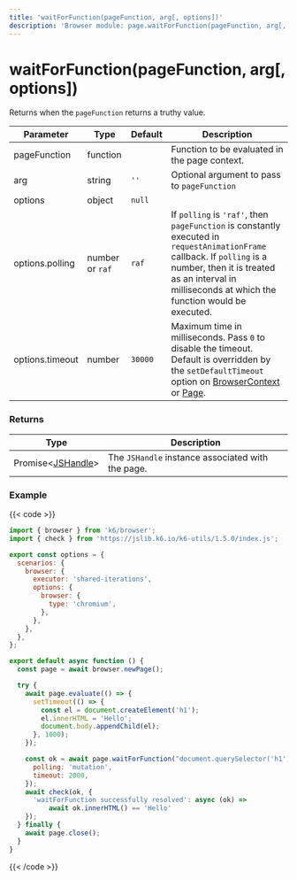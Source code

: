 ```yaml
---
title: 'waitForFunction(pageFunction, arg[, options])'
description: 'Browser module: page.waitForFunction(pageFunction, arg[, options]) method'
---
```


# waitForFunction(pageFunction, arg[, options])

Returns when the `pageFunction` returns a truthy value.

<TableWithNestedRows>

| Parameter       | Type            | Default | Description                                                                                                                                                                                                                                                                                                                                   |
| --------------- | --------------- | ------- | --------------------------------------------------------------------------------------------------------------------------------------------------------------------------------------------------------------------------------------------------------------------------------------------------------------------------------------------- |
| pageFunction    | function        |         | Function to be evaluated in the page context.                                                                                                                                                                                                                                                                                                 |
| arg             | string          | `''`    | Optional argument to pass to `pageFunction`                                                                                                                                                                                                                                                                                                   |
| options         | object          | `null`  |                                                                                                                                                                                                                                                                                                                                               |
| options.polling | number or `raf` | `raf`   | If `polling` is `'raf'`, then `pageFunction` is constantly executed in `requestAnimationFrame` callback. If `polling` is a number, then it is treated as an interval in milliseconds at which the function would be executed.                                                                                                                 |
| options.timeout | number          | `30000` | Maximum time in milliseconds. Pass `0` to disable the timeout. Default is overridden by the `setDefaultTimeout` option on [BrowserContext](https://grafana.com/docs/k6/<K6_VERSION>/javascript-api/k6-browser/browsercontext/) or [Page](https://grafana.com/docs/k6/<K6_VERSION>/javascript-api/k6-browser/page/). |

</TableWithNestedRows>

### Returns

| Type                                                                                                           | Description                                       |
| -------------------------------------------------------------------------------------------------------------- | ------------------------------------------------- |
| Promise<[JSHandle](https://grafana.com/docs/k6/<K6_VERSION>/javascript-api/k6-browser/jshandle/)> | The `JSHandle` instance associated with the page. |

### Example

{{< code >}}

<!-- eslint-skip-->

```javascript
import { browser } from 'k6/browser';
import { check } from 'https://jslib.k6.io/k6-utils/1.5.0/index.js';

export const options = {
  scenarios: {
    browser: {
      executor: 'shared-iterations',
      options: {
        browser: {
          type: 'chromium',
        },
      },
    },
  },
};

export default async function () {
  const page = await browser.newPage();

  try {
    await page.evaluate(() => {
      setTimeout(() => {
        const el = document.createElement('h1');
        el.innerHTML = 'Hello';
        document.body.appendChild(el);
      }, 1000);
    });

    const ok = await page.waitForFunction("document.querySelector('h1')", {
      polling: 'mutation',
      timeout: 2000,
    });
    await check(ok, {
      'waitForFunction successfully resolved': async (ok) =>
          await ok.innerHTML() == 'Hello'
    });
  } finally {
    await page.close();
  }
}
```

{{< /code >}}
